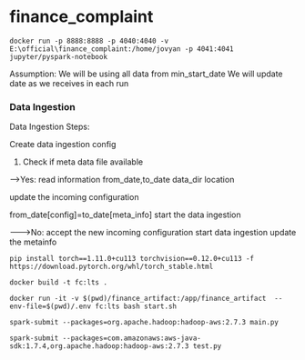 # finance_complaint
```
docker run -p 8888:8888 -p 4040:4040 -v E:\official\finance_complaint:/home/jovyan -p 4041:4041 jupyter/pyspark-notebook
```


Assumption:
We will be using all data from min_start_date
We will update date as we receives in each run

### Data Ingestion

Data Ingestion Steps:

Create data ingestion config 


1. Check if meta data file available 




-->Yes:
read information
from_date,to_date
data_dir location

update the incoming configuration

from_date[config]=to_date[meta_info]
start the data ingestion

--->No:
accept the new incoming configuration
start data ingestion 
update the metainfo
```
pip install torch==1.11.0+cu113 torchvision==0.12.0+cu113 -f https://download.pytorch.org/whl/torch_stable.html
```

```bazaar
docker build -t fc:lts .
```
```
docker run -it -v $(pwd)/finance_artifact:/app/finance_artifact  --env-file=$(pwd)/.env fc:lts bash start.sh
```
```
spark-submit --packages=org.apache.hadoop:hadoop-aws:2.7.3 main.py
```


```
spark-submit --packages=com.amazonaws:aws-java-sdk:1.7.4,org.apache.hadoop:hadoop-aws:2.7.3 test.py
```



